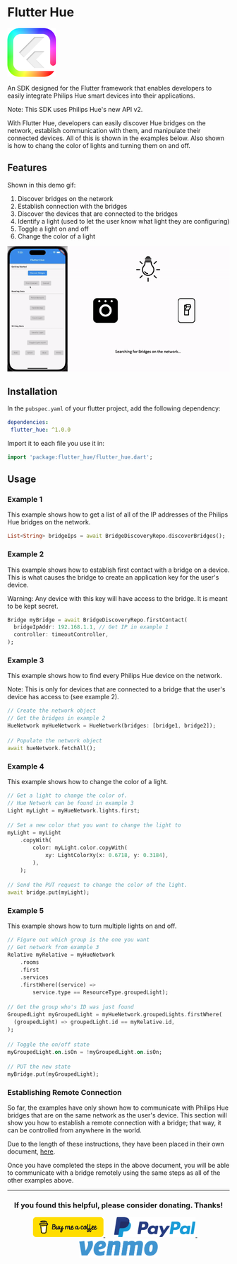 # Flutter Hue

<img src="https://raw.githubusercontent.com/babincc/flutter_workshop/master/packages/resources/logos/flutter_hue_logo.png" alt="Flutter Hue logo" height="110" width="110">

An SDK designed for the Flutter framework that enables developers to easily integrate Philips Hue smart devices into their applications.

Note: This SDK uses Philips Hue's new API v2.

With Flutter Hue, developers can easily discover Hue bridges on the network, establish communication with them, and manipulate their connected devices. All of this is shown in the examples below. Also shown is how to chang the color of lights and turning them on and off.

## Features

Shown in this demo gif:

1. Discover bridges on the network
2. Establish connection with the bridges
3. Discover the devices that are connected to the bridges
4. Identify a light (used to let the user know what light they are configuring)
5. Toggle a light on and off
6. Change the color of a light

![A gif demonstrating Flutter Hue in action.](https://raw.githubusercontent.com/babincc/flutter_workshop/master/packages/resources/demos/flutter_hue_demo.gif)

## Installation

In the `pubspec.yaml` of your flutter project, add the following dependency:

```yaml
dependencies:
 flutter_hue: ^1.0.0
```

Import it to each file you use it in:

 ```dart
 import 'package:flutter_hue/flutter_hue.dart';
 ```

## Usage

### Example 1

This example shows how to get a list of all of the IP addresses of the Philips Hue bridges on the network.

``` dart
List<String> bridgeIps = await BridgeDiscoveryRepo.discoverBridges();
```

### Example 2

This example shows how to establish first contact with a bridge on a device. This is what causes the bridge to create an application key for the user's device. 

Warning: Any device with this key will have access to the bridge. It is meant to be kept secret.

``` dart
Bridge myBridge = await BridgeDiscoveryRepo.firstContact(
  bridgeIpAddr: 192.168.1.1, // Get IP in example 1
  controller: timeoutController,
);
```

### Example 3

This example shows how to find every Philips Hue device on the network. 

Note: This is only for devices that are connected to a bridge that the user's device has access to (see example 2).

``` dart
// Create the network object
// Get the bridges in example 2
HueNetwork myHueNetwork = HueNetwork(bridges: [bridge1, bridge2]);

// Populate the network object
await hueNetwork.fetchAll();
```

### Example 4

This example shows how to change the color of a light.

``` dart
// Get a light to change the color of.
// Hue Network can be found in example 3
Light myLight = myHueNetwork.lights.first;

// Set a new color that you want to change the light to
myLight = myLight
	.copyWith(
		color: myLight.color.copyWith(
			xy: LightColorXy(x: 0.6718, y: 0.3184),
		),
	);

// Send the PUT request to change the color of the light.
await bridge.put(myLight);
```

### Example 5

This example shows how to turn multiple lights on and off.

``` dart
// Figure out which group is the one you want
// Get network from example 3
Relative myRelative = myHueNetwork
	.rooms
	.first
	.services
	.firstWhere((service) => 
		service.type == ResourceType.groupedLight);

// Get the group who's ID was just found
GroupedLight myGroupedLight = myHueNetwork.groupedLights.firstWhere(
  (groupedLight) => groupedLight.id == myRelative.id,
);

// Toggle the on/off state
myGroupedLight.on.isOn = !myGroupedLight.on.isOn;

// PUT the new state
myBridge.put(myGroupedLight);
```

### Establishing Remote Connection

So far, the examples have only shown how to communicate with Philips Hue bridges that are on the same network as the user's device. This section will show you how to establish a remote connection with a bridge; that way, it can be controlled from anywhere in the world.

Due to the length of these instructions, they have been placed in their own document, [here](https://github.com/babincc/flutter_workshop/blob/master/packages/flutter_hue/remote_connection_instructions.md).

Once you have completed the steps in the above document, you will be able to communicate with a bridge remotely using the same steps as all of the other examples above.

<hr>

<h3 align="center">If you found this helpful, please consider donating. Thanks!</h3>
<p align="center">
  <a href="https://www.buymeacoffee.com/babincc" target="_blank">
    <img src="https://raw.githubusercontent.com/babincc/flutter_workshop/master/packages/resources/donate_icons/buy_me_a_coffee_logo.png" alt="buy me a coffee" height="45">
  </a>
  &nbsp;&nbsp;&nbsp;&nbsp;
  <a href="https://paypal.me/cssbabin" target="_blank">
    <img src="https://raw.githubusercontent.com/babincc/flutter_workshop/master/packages/resources/donate_icons/pay_pal_logo.png" alt="paypal" height="45">
  </a>
  &nbsp;&nbsp;&nbsp;&nbsp;
  <a href="https://venmo.com/u/babincc" target="_blank">
    <img src="https://raw.githubusercontent.com/babincc/flutter_workshop/master/packages/resources/donate_icons/venmo_logo.png" alt="venmo" height="45">
  </a>
</p>
<br><br>
